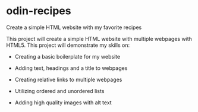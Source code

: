 # odin-recipes
Create a simple HTML website with my favorite recipes

This project will create a simple HTML website with multiple webpages with HTML5. This project will demonstrate my skills on:

 - Creating a basic boilerplate for my website
 
 - Adding text, headings and a title to webpages
 
 - Creating relative links to multiple webpages
 
 - Utilizing ordered and unordered lists
 
 - Adding high quality images with alt text
